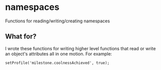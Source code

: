 # namespaces #

Functions for reading/writing/creating namespaces

## What for? ##

I wrote these functions for writing higher level functions that read or write an object's attributes all in one motion. For example:

    setProfile('milestone.coolnessAchieved', true);
